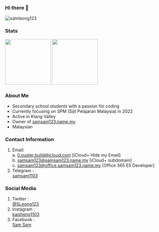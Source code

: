 ### Hi there 👋
<img src="https://komarev.com/ghpvc/?username=samleong123&label=Views&color=0e75b6&style=flat" alt="samleong123" />

### Stats
<a href="https://github.com/samleong123"><img src="https://github-readme-stats.vercel.app/api?username=samleong123&show_icons=true&count_private=true" height=150 /></a>
<a href="https://github.com/samleong123"><img src="https://github-readme-stats.vercel.app/api/top-langs/?username=samleong123&layout=compact" height=150 /></a>

### About Me
- Secondary school students with a passion for coding  <br> 
- Currently focusing on SPM (Sijil Pelajaran Malaysia) in 2022 <br> 
- Active in Klang Valley <br>
- Owner of [samsam123.name.my](https://www.samsam123.name.my)  <br>
- Malaysian

### Contact Information 
1. Email: <br>
a. <a href="mailto:0.ouster.build@icloud.com">0.ouster.build@icloud.com</a> [iCloud+ Hide my Email] <br> 
b. <a href="mailto:samsam123@samsam123.name.my">samsam123@samsam123.name.my</a> [iCloud+ subdomain] <br> 
c. <a href="mailto:samsam123@office.samsam123.name.my">samsam123@office.samsam123.name.my</a> [Office 365 E5 Developer]
2. Telegram : <br> <a href="https://t.me/diniehafiy98">samsam1103</a> 

### Social Media
1. Twitter :<br> [@SLeong123](https://twitter.com/dinie_hafiy/)
2. Instagram :<br> [kaisheng1103](https://www.instagram.com/dinie_hafiy/)
3. Facebook :<br> [Sam Sam](https://www.facebook.com/diniehafiy98/)
